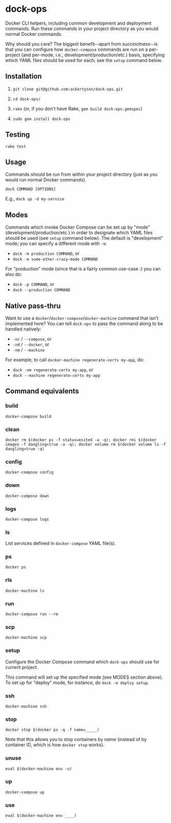 # dock-ops

Docker CLI helpers, including common development and deployment commands. Run
these commands in your project directory as you would normal Docker commands.

Why should you care? The biggest benefit--apart from succinctness--is that you
can configure how `docker-compose` commands are run on a per-project (and
per-mode, i.e., development/production/etc.) basis, specifying which YAML files
should be used for each; see the `setup` command below.

## Installation

1. `git clone git@github.com:ackertyson/dock-ops.git`

2. `cd dock-ops/`

3. `rake` (or, if you don't have Rake, `gem build dock-ops.gemspec`)

4. `sudo gem install dock-ops`

## Testing

`rake test`

## Usage

Commands should be run from within your project directory (just as you would
run normal Docker commands).

`dock COMMAND [OPTIONS]`

E.g., `dock up -d my-service`

## Modes

Commands which invoke Docker Compose can be set up by "mode"
(development/production/etc.) in order to designate which YAML files should be
used (see `setup` command below). The default is "development" mode; you can
specify a different mode with `-m`:

- `dock -m production COMMAND`, or
- `dock -m some-other-crazy-mode COMMAND`

For "production" mode (since that is a fairly common use-case :) you can also
do:

- `dock -p COMMAND`, or
- `dock --production COMMAND`

## Native pass-thru

Want to use a `docker`/`docker-compose`/`docker-machine` command that isn't
implemented here? You can tell `dock-ops` to pass the command along to be
handled natively:

- `-nc` / `--compose`, or
- `-nd` / `--docker`, or
- `-nm` / `--machine`

For example, to call `docker-machine regenerate-certs my-app`, do:

- `dock -nm regenerate-certs my-app`, or
- `dock --machine regenerate-certs my-app`

## Command equivalents

### build

`docker-compose build`

### clean

`docker rm $(docker ps -f status=exited -a -q); docker rmi $(docker images -f dangling=true -a -q); docker volume rm $(docker volume ls -f dangling=true -q)`

### config

`docker-compose config`

### down

`docker-compose down`

### logs

`docker-compose logs`

### ls

List services defined in `docker-compose` YAML file(s).

### ps

`docker ps`

### rls

`docker-machine ls`

### run

`docker-compose run --rm`

### scp

`docker-machine scp`

### setup

Configure the Docker Compose command which `dock-ops` should use for current
project.

This command will set up the specified mode (see MODES section above).
To set up for "deploy" mode, for instance, do `dock -m deploy setup`.

### ssh

`docker-machine ssh`

### stop

`docker stop $(docker ps -q -f name=_____)`

Note that this allows you to stop containers by _name_ (instead of by container
ID, which is how `docker stop` works).

### unuse

`eval $(docker-machine env -u)`

### up

`docker-compose up`

### use

`eval $(docker-machine env ____)`
